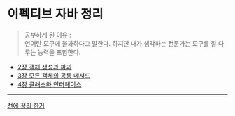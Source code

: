 # 이펙티브 자바 정리

> 공부하게 된 이유 :  
언어란 도구에 불과하다고 말한다. 하지만 내가 생각하는 전문가는 도구를 잘 다루는 능력을 포함한다.
>
- [2장 객체 생성과 파괴](https://github.com/dyparkkk/TIL/blob/main/book/이펙티브_자바/Ch02.md)
- [3장 모든 객체의 공통 메서드](https://github.com/dyparkkk/TIL/blob/main/book/이펙티브_자바/Ch03.md)
- [4장 클래스와 인터페이스](ttps://github.com/dyparkkk/TIL/blob/main/book/이펙티브_자바/Ch04.md)


---  
[전에 정리 한거](https://github.com/dyparkkk/TIL/blob/main/book/이펙티브_자바/effective_Java.md)